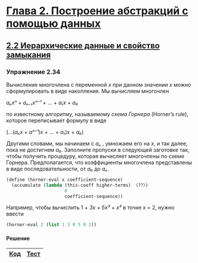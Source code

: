 # [Глава 2. Построение абстракций с помощью данных](index.md#Глава-2-Построение-абстракций-с-помощью-данных)
## [2.2 Иерархические данные и свойство замыкания](index.md#22-Иерархические-данные-и-свойство-замыкания)

### Упражнение 2.34
Вычисление многочлена с переменной _x_ при данном значении _x_ можно
сформулировать в виде накопления. Мы вычисляем многочлен

_aₙxⁿ_ + _aₙ₋₁xⁿ⁻¹_ + ... + _a₁x_ + _a₀_

по известному алгоритму, называемому _схема Горнера_ (Horner’s rule), которое
переписывает формулу в виде

(...(_aₙx_ + _aⁿ⁻¹_)_x_ + ... + _a₁_)_x_ + _a₀_)

Другими словами, мы начинаем с _aₙ_ , умножаем его на _x_, и так далее, пока не
достигнем _a₀_. Заполните пропуски в следующей заготовке так, чтобы получить
процедуру, которая вычисляет многочлены по схеме Горнера. Предполагается, что
коэффициенты многочлена представлены в виде последовательности, от _a₀_ до _aₙ_.

```scheme
(define (horner-eval x coefficient-sequence)
  (accumulate (lambda (this-coeff higher-terms) 〈??〉)
                      0
                      coefficient-sequence))
```

Например, чтобы вычислить 1 + _3x_ + _5x³_ + _x⁵_ в точке _x_ = 2, нужно ввести

```scheme
(horner-eval 2 (list 1 3 0 5 0 1))
```

#### Решение
[Код](../../src/chapter02/exercise_2_34.rkt) | [Тест](../../test/chapter02/test_exercise_2_34.rkt)
--- | ---
